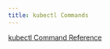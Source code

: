 ```yaml
---
title: kubectl Commands
---
```


[kubectl Command Reference](/docs/reference/generated/kubectl/kubectl-commands/)

